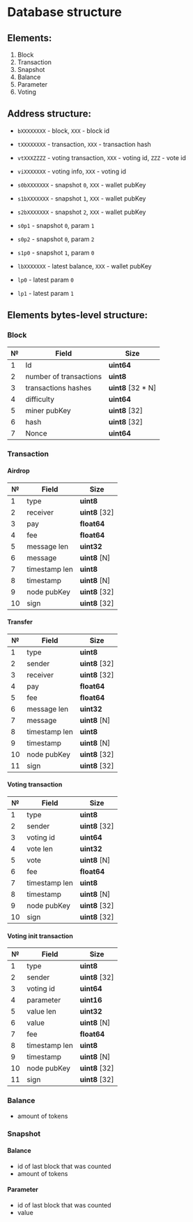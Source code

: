 # Database structure


## Elements:
1) Block
2) Transaction
3) Snapshot
4) Balance
5) Parameter
6) Voting


## Address structure:
- `bXXXXXXXX` - block, `XXX` - block id
- `tXXXXXXXX` - transaction, `XXX` - transaction hash
- `vtXXXZZZZ` - voting transaction, `XXX` - voting id, `ZZZ` - vote id
- `viXXXXXXX` - voting info, `XXX` - voting id

- `s0bXXXXXXX` - snapshot `0`, `XXX` - wallet pubKey
- `s1bXXXXXXX` - snapshot `1`, `XXX` - wallet pubKey
- `s2bXXXXXXX` - snapshot `2`, `XXX` - wallet pubKey

- `s0p1`  - snapshot `0`, param `1`
- `s0p2`  - snapshot `0`, param `2`
- `s1p0`  - snapshot `1`, param `0`

- `lbXXXXXXX` - latest balance, `XXX` - wallet pubKey
- `lp0` - latest param `0`
- `lp1` - latest param `1`

## Elements bytes-level structure:
### Block
| №   | Field | Size |
| --- | --- | --- |
| 1 | Id | __uint64__ |
| 2 | number of transactions | __uint8__ |
| 3 | transactions hashes | __uint8__ \[32 * N\] |
| 4 | difficulty | __uint64__ |
| 5 | miner pubKey | __uint8__ \[32\] |
| 6 | hash | __uint8__ \[32\] |
| 7 | Nonce | __uint64__ |

### Transaction
#### Airdrop
| №   | Field | Size |
| --- | --- | --- |
| 1 | type | __uint8__ |
| 2 | receiver | __uint8__ \[32\] |
| 3 | pay | __float64__ |
| 4 | fee | __float64__ |
| 5 | message len | __uint32__ |
| 6 | message | __uint8__ \[N\] |
| 7 | timestamp len | __uint8__ |
| 8 | timestamp | __uint8__ \[N\] |
| 9 | node pubKey | __uint8__ \[32\] |
| 10 | sign | __uint8__ \[32\] |

#### Transfer
| №   | Field | Size |
| --- | --- | --- |
| 1 | type | __uint8__ |
| 2 | sender | __uint8__ \[32\] |
| 3 | receiver | __uint8__ \[32\] |
| 4 | pay | __float64__ |
| 5 | fee | __float64__ |
| 6 | message len | __uint32__ |
| 7 | message | __uint8__ \[N\] |
| 8 | timestamp len | __uint8__ |
| 9 | timestamp | __uint8__ \[N\] |
| 10| node pubKey | __uint8__ \[32\] |
| 11| sign | __uint8__ \[32\] |

#### Voting transaction
| №   | Field | Size |
| --- | --- | --- |
| 1 | type |  __uint8__ |
| 2 | sender | __uint8__ \[32\] |
| 3 | voting id | __uint64__ |
| 4 | vote len | __uint32__ |
| 5 | vote | __uint8__ \[N\] |
| 6 | fee | __float64__ |
| 7 | timestamp len | __uint8__ |
| 8 | timestamp | __uint8__ \[N\] |
| 9 | node pubKey | __uint8__ \[32\] |
| 10 |sign | __uint8__ \[32\] |

#### Voting init transaction
| №   | Field | Size |
| --- | --- | --- |
| 1 | type | __uint8__ |
| 2 | sender | __uint8__ \[32\] |
| 3 | voting id | __uint64__ |
| 4 | parameter | __uint16__ |
| 5 | value len | __uint32__ |
| 6 | value | __uint8__ \[N\] |
| 7 | fee | __float64__ |
| 8 | timestamp len | __uint8__ |
| 9 | timestamp | __uint8__ \[N\] |
| 10 | node pubKey | __uint8__ \[32\] |
| 11 | sign | __uint8__ \[32\] |


### Balance
- amount of tokens

### Snapshot
#### Balance
- id of last block that was counted
- amount of tokens

#### Parameter
- id of last block that was counted
- value
